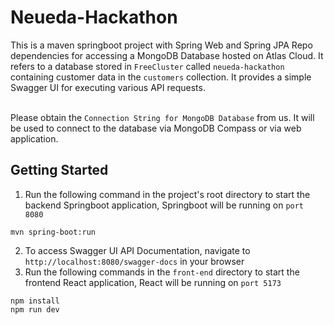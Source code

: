 # Neueda-Hackathon
This is a maven springboot project with Spring Web and Spring JPA Repo dependencies for accessing a MongoDB Database hosted on Atlas Cloud. It refers to a database stored in `FreeCluster` called `neueda-hackathon` containing customer data in the `customers` collection. It provides a simple Swagger UI for executing various API requests.
<br><br>

Please obtain the `Connection String for MongoDB Database` from us. It will be used to connect to the database via MongoDB Compass or via web application.

## Getting Started
1. Run the following command in the project's root directory to start the backend Springboot application, Springboot will be running on `port 8080`
```
mvn spring-boot:run
```
2. To access Swagger UI API Documentation, navigate to `http://localhost:8080/swagger-docs` in your browser
3. Run the following commands in the `front-end` directory to start the frontend React application, React will be running on `port 5173`
```
npm install
npm run dev
```